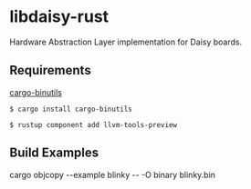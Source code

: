# libdaisy-rust
Hardware Abstraction Layer implementation for Daisy boards.

## Requirements
[cargo-binutils][cargo-binutils-url]
``` console
$ cargo install cargo-binutils

$ rustup component add llvm-tools-preview
```

## Build Examples
cargo objcopy --example blinky -- -O binary blinky.bin

[cargo-binutils-url]: https://github.com/rust-embedded/cargo-binutils
